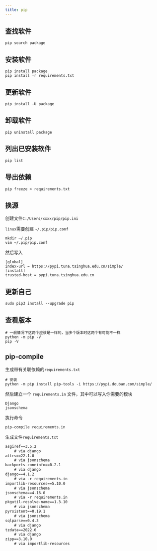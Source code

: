 ```yaml
---
title: pip
---
```


## 查找软件

```shell
pip search package
```

## 安装软件

```shell
pip install package
pip install -r requirements.txt
```

## 更新软件

```shell
pip install -U package
```

## 卸载软件

```shell
pip uninstall package
```

## 列出已安装软件

```shell
pip list
```

## 导出依赖

```shell
pip freeze > requirements.txt
```

## 换源

创建文件`C:/Users/xxxx/pip/pip.ini`

`linux`需要创建 `~/.pip/pip.conf`

```shell
mkdir ~/.pip
vim ~/.pip/pip.conf
```

然后写入

```shell
[global]
index-url = https://pypi.tuna.tsinghua.edu.cn/simple/
[install]
trusted-host = pypi.tuna.tsinghua.edu.cn
```

## 更新自己

```
sudo pip3 install --upgrade pip
```

## 查看版本

```shell
# 一般情况下这两个应该是一样的，当多个版本时这两个有可能不一样
python -m pip -V
pip -V
```

## pip-compile

生成带有关联依赖的`requirements.txt`

```shell
# 安装
python -m pip install pip-tools -i https://pypi.douban.com/simple/
```

然后建立一个 `requirements.in` 文件，其中可以写入你需要的模块

```text
Django
jsonschema
```

执行命令

```shell
pip-compile requirements.in
```

生成文件`requirements.txt`

```txt
asgiref==3.5.2
    # via django
attrs==22.1.0
    # via jsonschema
backports-zoneinfo==0.2.1
    # via django
django==4.1.2
    # via -r requirements.in
importlib-resources==5.10.0
    # via jsonschema
jsonschema==4.16.0
    # via -r requirements.in
pkgutil-resolve-name==1.3.10
    # via jsonschema
pyrsistent==0.19.1
    # via jsonschema
sqlparse==0.4.3
    # via django
tzdata==2022.6
    # via django
zipp==3.10.0
    # via importlib-resources
```

